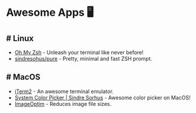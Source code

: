 # Awesome Apps 🖥

## # Linux

- [Oh My Zsh](https://ohmyz.sh/) - Unleash your terminal like never before!
- [sindresohus/pure](https://github.com/sindresorhus/pure) - Pretty, minimal and fast ZSH prompt.

## # MacOS

- [iTerm2](https://iterm2.com/) - An awesome terminal emulator.
- [System Color Picker | Sindre Sorhus](https://sindresorhus.com/system-color-picker) - Awesome color picker on MacOS!
- [ImageOptim](https://imageoptim.com/mac) - Reduces image file sizes.
